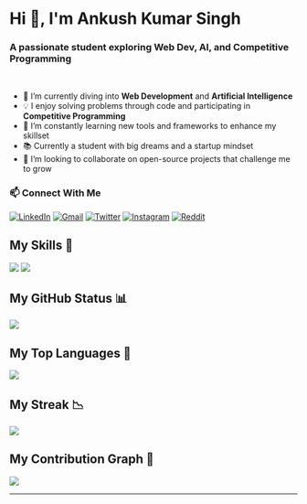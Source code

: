 ### <h1>Hi 👋, I'm Ankush Kumar Singh</h1>
<h3>A passionate student exploring Web Dev, AI, and Competitive Programming</h3>
<br>

- 🔭 I’m currently diving into **Web Development** and **Artificial Intelligence**
- 💡 I enjoy solving problems through code and participating in **Competitive Programming**
- 🌱 I’m constantly learning new tools and frameworks to enhance my skillset
- 📚 Currently a student with big dreams and a startup mindset
- 🤝 I’m looking to collaborate on open-source projects that challenge me to grow
  

### 📫 Connect With Me

<p>
  <a href="https://www.linkedin.com/in/ankushh06/" target="_blank"><img alt="LinkedIn" src="https://img.shields.io/badge/-LinkedIn-blue?style=flat-square&logo=linkedin"></a>
  <a href="https://Ankush150306@gmail.com"><img alt="Gmail" src="https://img.shields.io/badge/-Email-%23333?style=flat-square&logo=gmail&logoColor=white"></a>
  <a href="https://twitter.com/real_ankush06" target="_blank"><img alt="Twitter" src="https://img.shields.io/badge/-Twitter-1DA1F2?style=flat-square&logo=twitter&logoColor=white"></a>
  <a href="https://www.instagram.com/__ankush_06" target="_blank"><img alt="Instagram" src="https://img.shields.io/badge/-Instagram-E4405F?style=flat-square&logo=instagram&logoColor=white"></a>
  <a href="https://www.reddit.com/user/youknowme_06" target="_blank"><img alt="Reddit" src="https://img.shields.io/badge/-Reddit-FF4500?style=flat-square&logo=reddit&logoColor=white"></a>
</p>


## My Skills 💪
![](https://img.shields.io/badge/HTML5-E34F26?style=for-the-badge&logo=html5&logoColor=white)
![](https://img.shields.io/badge/CSS3-1572B6?style=for-the-badge&logo=css3&logoColor=white)

## My GitHub Status 📊
![](https://github-readme-stats.vercel.app/api?username=Ankushh06&show_icons=true&theme=dark&count_private=true&show_icons=true)

## My Top Languages 🔼
![](https://github-readme-stats.vercel.app/api/top-langs/?username=Ankushh06&theme=dark&langs_count=10)

## My Streak 📉
![](https://github-readme-streak-stats.herokuapp.com/?user=Ankushh06&theme=dark)

## My Contribution Graph 🙌
![](https://activity-graph.herokuapp.com/graph?username=Ankushh06&theme=react-dark)

---


